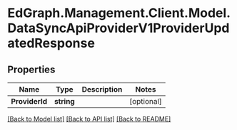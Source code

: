 # EdGraph.Management.Client.Model.DataSyncApiProviderV1ProviderUpdatedResponse

## Properties

Name | Type | Description | Notes
------------ | ------------- | ------------- | -------------
**ProviderId** | **string** |  | [optional] 

[[Back to Model list]](../README.md#documentation-for-models) [[Back to API list]](../README.md#documentation-for-api-endpoints) [[Back to README]](../README.md)

